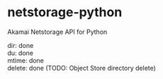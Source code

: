 # netstorage-python
Akamai Netstorage API for Python  

dir: done  
du: done  
mtime: done  
delete: done (TODO: Object Store directory delete)  
  